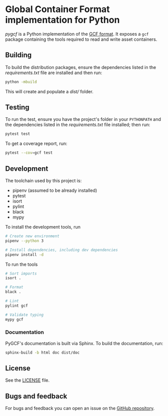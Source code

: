 # Global Container Format implementation for Python

*pygcf* is a Python implementation of the [GCF format](https://github.com/global-container-format/gcf-spec). It exposes a `gcf` package containing the tools required to read and write asset containers.

## Building

To build the distribution packages, ensure the dependencies listed in the *requirements.txt* file are installed and then run:

```bash
python -mbuild
```

This will create and populate a *dist/* folder.

## Testing

To run the test, ensure you have the project's folder in your `PYTHONPATH` and the dependencies listed in the *requirements.txt* file installed; then run:

```bash
pytest test
```

To get a coverage report, run:

```bash
pytest --cov=gcf test
```

## Development

The toolchain used by this project is:

* pipenv (assumed to be already installed)
* pytest
* isort
* pylint
* black
* mypy

To install the development tools, run

```bash
# Create new environment
pipenv --python 3

# Install dependencies, including dev dependencies
pipenv install -d
```

To run the tools

```bash
# Sort imports
isort .

# Format
black .

# Lint
pylint gcf

# Validate typing
mypy gcf
```

### Documentation

PyGCF's documentation is built via Sphinx. To build the documentation, run:

```bash
sphinx-build -b html doc dist/doc
```

## License

See the [LICENSE](LICENSE) file.


## Bugs and feedback

For bugs and feedback you can open an issue on the [GitHub repository](https://github.com/moongoal/pygcf).
